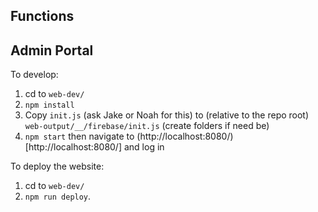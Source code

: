 ## Functions

## Admin Portal

To develop:
1. cd to `web-dev/`
2. `npm install`
3. Copy `init.js` (ask Jake or Noah for this) to (relative to the repo root) `web-output/__/firebase/init.js` (create folders if need be)
4. `npm start` then navigate to (http://localhost:8080/)[http://localhost:8080/] and log in

To deploy the website:
1. cd to `web-dev/`
2. `npm run deploy`.